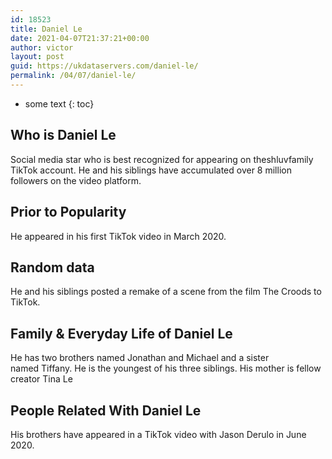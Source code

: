 ```yaml
---
id: 18523
title: Daniel Le
date: 2021-04-07T21:37:21+00:00
author: victor
layout: post
guid: https://ukdataservers.com/daniel-le/
permalink: /04/07/daniel-le/
---
```


* some text
{: toc}


## Who is Daniel Le



Social media star who is best recognized for appearing on theshluvfamily TikTok account. He and his siblings have accumulated over 8 million followers on the video platform. 

                
                
                
## Prior to Popularity



He appeared in his first TikTok video in March 2020.

                
                
                
## Random data



He and his siblings posted a remake of a scene from the film The Croods to TikTok. 

                
                
                
## Family & Everyday Life of Daniel Le



He has two brothers named Jonathan and Michael and a sister named Tiffany. He is the youngest of his three siblings. His mother is fellow creator Tina Le

                
                
                
## People Related With Daniel Le



His brothers have appeared in a TikTok video with Jason Derulo in June 2020. 

                
              
            
          
          
          